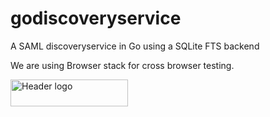 # godiscoveryservice
A SAML discoveryservice in Go using a SQLite FTS backend

We are using Browser stack for cross browser testing.

<a class="logo" href="https://www.browserstack.com" title="BrowserStack">
          <img alt="Header logo" class="w-svg" src="https://p14.zdusercontent.com/attachment/1015988/yB3rjzRAxIBzCeNlIWSctkgLf?token=eyJhbGciOiJkaXIiLCJlbmMiOiJBMTI4Q0JDLUhTMjU2In0..7poxgnG8mw3_cd9t5f-qEQ.ECXryXUVA98zf3QUhBFboU8cKCZal97pYOpJhEQyglh0lAUgv7_45cOkGlLn9QugylzmaizuI1KWrMSbDMX98vTzP_iU8RKYzBvmIdF3uCq9jiydxwSOKY5q1nKWLIm5O7GpEV3OvS7cV00UguIrEzBG7s0mPNGYJpN1kqHO4c3il0MGZlWZTVcGh1hODszkLxBczYiGvXXBjXehwOGr_a3c90_zCy1IzFKgybqtMnaZPEyGLryyc2Q-NKDfy4RG_9EaoOrOfDAhy6tHYVSdRhtRUdj8_Jq1HJgRJHPIBYA.uhxKc_Z-NEx8fSKcWP-Zcg" style="height: 43px;" width="188">
</a>
